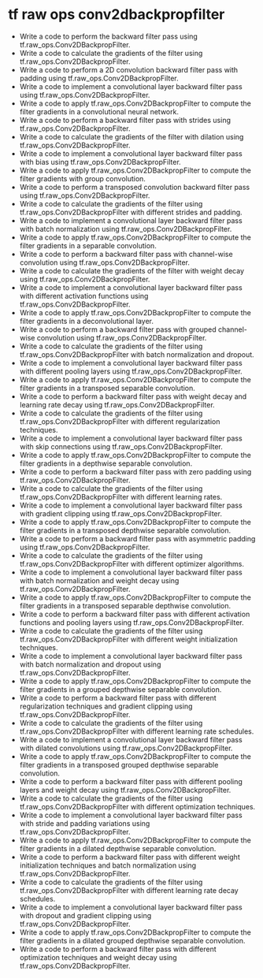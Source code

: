 # tf raw ops conv2dbackpropfilter

- Write a code to perform the backward filter pass using tf.raw_ops.Conv2DBackpropFilter.
- Write a code to calculate the gradients of the filter using tf.raw_ops.Conv2DBackpropFilter.
- Write a code to perform a 2D convolution backward filter pass with padding using tf.raw_ops.Conv2DBackpropFilter.
- Write a code to implement a convolutional layer backward filter pass using tf.raw_ops.Conv2DBackpropFilter.
- Write a code to apply tf.raw_ops.Conv2DBackpropFilter to compute the filter gradients in a convolutional neural network.
- Write a code to perform a backward filter pass with strides using tf.raw_ops.Conv2DBackpropFilter.
- Write a code to calculate the gradients of the filter with dilation using tf.raw_ops.Conv2DBackpropFilter.
- Write a code to implement a convolutional layer backward filter pass with bias using tf.raw_ops.Conv2DBackpropFilter.
- Write a code to apply tf.raw_ops.Conv2DBackpropFilter to compute the filter gradients with group convolution.
- Write a code to perform a transposed convolution backward filter pass using tf.raw_ops.Conv2DBackpropFilter.
- Write a code to calculate the gradients of the filter using tf.raw_ops.Conv2DBackpropFilter with different strides and padding.
- Write a code to implement a convolutional layer backward filter pass with batch normalization using tf.raw_ops.Conv2DBackpropFilter.
- Write a code to apply tf.raw_ops.Conv2DBackpropFilter to compute the filter gradients in a separable convolution.
- Write a code to perform a backward filter pass with channel-wise convolution using tf.raw_ops.Conv2DBackpropFilter.
- Write a code to calculate the gradients of the filter with weight decay using tf.raw_ops.Conv2DBackpropFilter.
- Write a code to implement a convolutional layer backward filter pass with different activation functions using tf.raw_ops.Conv2DBackpropFilter.
- Write a code to apply tf.raw_ops.Conv2DBackpropFilter to compute the filter gradients in a deconvolutional layer.
- Write a code to perform a backward filter pass with grouped channel-wise convolution using tf.raw_ops.Conv2DBackpropFilter.
- Write a code to calculate the gradients of the filter using tf.raw_ops.Conv2DBackpropFilter with batch normalization and dropout.
- Write a code to implement a convolutional layer backward filter pass with different pooling layers using tf.raw_ops.Conv2DBackpropFilter.
- Write a code to apply tf.raw_ops.Conv2DBackpropFilter to compute the filter gradients in a transposed separable convolution.
- Write a code to perform a backward filter pass with weight decay and learning rate decay using tf.raw_ops.Conv2DBackpropFilter.
- Write a code to calculate the gradients of the filter using tf.raw_ops.Conv2DBackpropFilter with different regularization techniques.
- Write a code to implement a convolutional layer backward filter pass with skip connections using tf.raw_ops.Conv2DBackpropFilter.
- Write a code to apply tf.raw_ops.Conv2DBackpropFilter to compute the filter gradients in a depthwise separable convolution.
- Write a code to perform a backward filter pass with zero padding using tf.raw_ops.Conv2DBackpropFilter.
- Write a code to calculate the gradients of the filter using tf.raw_ops.Conv2DBackpropFilter with different learning rates.
- Write a code to implement a convolutional layer backward filter pass with gradient clipping using tf.raw_ops.Conv2DBackpropFilter.
- Write a code to apply tf.raw_ops.Conv2DBackpropFilter to compute the filter gradients in a transposed depthwise separable convolution.
- Write a code to perform a backward filter pass with asymmetric padding using tf.raw_ops.Conv2DBackpropFilter.
- Write a code to calculate the gradients of the filter using tf.raw_ops.Conv2DBackpropFilter with different optimizer algorithms.
- Write a code to implement a convolutional layer backward filter pass with batch normalization and weight decay using tf.raw_ops.Conv2DBackpropFilter.
- Write a code to apply tf.raw_ops.Conv2DBackpropFilter to compute the filter gradients in a transposed separable depthwise convolution.
- Write a code to perform a backward filter pass with different activation functions and pooling layers using tf.raw_ops.Conv2DBackpropFilter.
- Write a code to calculate the gradients of the filter using tf.raw_ops.Conv2DBackpropFilter with different weight initialization techniques.
- Write a code to implement a convolutional layer backward filter pass with batch normalization and dropout using tf.raw_ops.Conv2DBackpropFilter.
- Write a code to apply tf.raw_ops.Conv2DBackpropFilter to compute the filter gradients in a grouped depthwise separable convolution.
- Write a code to perform a backward filter pass with different regularization techniques and gradient clipping using tf.raw_ops.Conv2DBackpropFilter.
- Write a code to calculate the gradients of the filter using tf.raw_ops.Conv2DBackpropFilter with different learning rate schedules.
- Write a code to implement a convolutional layer backward filter pass with dilated convolutions using tf.raw_ops.Conv2DBackpropFilter.
- Write a code to apply tf.raw_ops.Conv2DBackpropFilter to compute the filter gradients in a transposed grouped depthwise separable convolution.
- Write a code to perform a backward filter pass with different pooling layers and weight decay using tf.raw_ops.Conv2DBackpropFilter.
- Write a code to calculate the gradients of the filter using tf.raw_ops.Conv2DBackpropFilter with different optimization techniques.
- Write a code to implement a convolutional layer backward filter pass with stride and padding variations using tf.raw_ops.Conv2DBackpropFilter.
- Write a code to apply tf.raw_ops.Conv2DBackpropFilter to compute the filter gradients in a dilated depthwise separable convolution.
- Write a code to perform a backward filter pass with different weight initialization techniques and batch normalization using tf.raw_ops.Conv2DBackpropFilter.
- Write a code to calculate the gradients of the filter using tf.raw_ops.Conv2DBackpropFilter with different learning rate decay schedules.
- Write a code to implement a convolutional layer backward filter pass with dropout and gradient clipping using tf.raw_ops.Conv2DBackpropFilter.
- Write a code to apply tf.raw_ops.Conv2DBackpropFilter to compute the filter gradients in a dilated grouped depthwise separable convolution.
- Write a code to perform a backward filter pass with different optimization techniques and weight decay using tf.raw_ops.Conv2DBackpropFilter.
